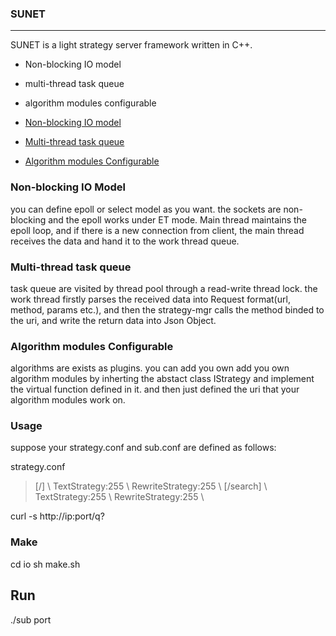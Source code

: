 ### SUNET
------------------
SUNET is a light strategy server framework written in C++. 

- Non-blocking IO model
- multi-thread task queue
- algorithm modules configurable


- [Non-blocking IO model](#non-blocking-io-model)
- [Multi-thread task queue](#multi-thread-task-queue)
- [Algorithm modules Configurable](#algorithm-modules-configurable)


### Non-blocking IO Model

you can define epoll or select model as you want. the sockets are non-blocking and the epoll works under ET mode. Main thread maintains the epoll loop, and if there is a new connection from client, the main thread receives the data and hand it to the work thread queue.

### Multi-thread task queue

task queue are visited by thread pool through a read-write thread lock. the work thread firstly parses the received data into Request format(url, method, params etc.), and then the strategy-mgr calls the method binded to the uri, and write the return data into Json Object.

### Algorithm modules Configurable

algorithms are exists as plugins. you can add you own add you own algorithm modules by inherting  the abstact class IStrategy and implement the virtual function defined in it. and then just defined the uri that your algorithm modules work on. 

### Usage

suppose your strategy.conf and sub.conf are defined as follows:

strategy.conf
> [/] \\
TextStrategy:255 \\
RewriteStrategy:255 \\
[/search] \\
TextStrategy:255 \\ 
RewriteStrategy:255 \\

curl -s http://ip:port/q?

### Make

cd io
sh make.sh

## Run
./sub port



